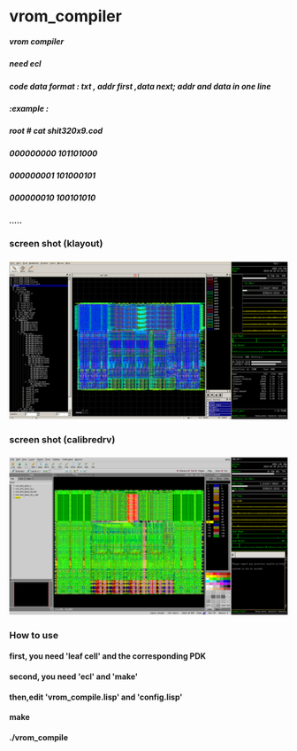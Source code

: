 # vrom_compiler<br>
##### vrom compiler<br>
##### need ecl <br>
##### code data format : txt , addr first ,data next; addr and data in one line<br>
##### :example :<br>
##### root # cat shit320x9.cod<br>
##### 000000000 101101000<br>
##### 000000001 101000101<br>
##### 000000010 100101010<br>
##### .....<br>
### screen shot (klayout)  <br>
### ![Image](https://github.com/BHa2R00/vrom_compiler/blob/master/2018-04-30%2021-29-19screenshot.png)
### screen shot (calibredrv) <br>
### ![Image](https://github.com/BHa2R00/vrom_compiler/blob/master/2018-04-30%2022-10-56screenshot.png)
### How to use
#### first, you need 'leaf cell' and the corresponding PDK
#### second, you need 'ecl' and 'make'
#### then,edit 'vrom_compile.lisp' and 'config.lisp'
#### make
#### ./vrom_compile
